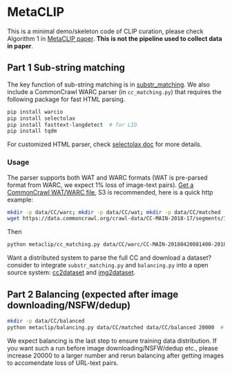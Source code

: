 # MetaCLIP

This is a minimal demo/skeleton code of CLIP curation, please check Algorithm 1 in [MetaCLIP paper](https://arxiv.org/pdf/2309.16671.pdf).
**This is not the pipeline used to collect data in paper**.

## Part 1 Sub-string matching

The key function of sub-string matching is in [substr_matching](substr_matching.py).
We also include a CommonCrawl WARC parser (in `cc_matching.py`) that requires the following package for fast HTML parsing. 

```bash
pip install warcio
pip install selectolax
pip install fasttext-langdetect  # for LID
pip install tqdm
```

For customized HTML parser, check [selectolax doc](https://selectolax.readthedocs.io/en/latest/parser.html) for more details.

### Usage

The parser supports both WAT and WARC formats (WAT is pre-parsed format from WARC, we expect 1% loss of image-text pairs).
[Get a CommonCrawl WAT/WARC file](https://commoncrawl.org/get-started), S3 is recommended, here is a quick http example:

```bash
mkdir -p data/CC/warc; mkdir -p data/CC/wat; mkdir -p data/CC/matched
wget https://data.commoncrawl.org/crawl-data/CC-MAIN-2018-17/segments/1524125937193.1/warc/CC-MAIN-20180420081400-20180420101400-00000.warc.gz -O data/CC/warc/CC-MAIN-20180420081400-20180420101400-00000.warc.gz
```

Then 

```bash
python metaclip/cc_matching.py data/CC/warc/CC-MAIN-20180420081400-20180420101400-00000.warc.gz data/CC/matched/CC-MAIN-20210723143921-20210723173921-00000.warc.gz.json
```

Want a distributed system to parse the full CC and download a dataset? consider to integrate `substr_matching.py` and `balancing.py` into a open source system: [cc2dataset](https://github.com/rom1504/cc2dataset/tree/main) and [img2dataset](https://github.com/rom1504/img2dataset).

## Part 2 Balancing (expected after image downloading/NSFW/dedup)


```bash
mkdir -p data/CC/balanced
python metaclip/balancing.py data/CC/matched data/CC/balanced 20000  # the magic 20k !
```

We expect balancing is the last step to ensure training data distribution. If you want such a run before image downloading/NSFW/dedup etc., please increase 20000 to a larger number and rerun balancing after getting images to accomendate loss of URL-text pairs. 
